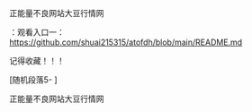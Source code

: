 正能量不良网站大豆行情网

：观看入口一：https://github.com/shuai215315/atofdh/blob/main/README.md


记得收藏！！！



[随机段落5-
]






正能量不良网站大豆行情网
